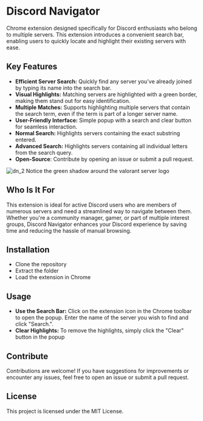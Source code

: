 # Discord Navigator
Chrome extension designed specifically for Discord enthusiasts who belong to multiple servers. This extension introduces a convenient search bar, enabling users to quickly locate and highlight their existing servers with ease.

## Key Features
+ **Efficient Server Search:** Quickly find any server you've already joined by typing its name into the search bar.  
+ **Visual Highlights:** Matching servers are highlighted with a green border, making them stand out for easy identification.  
+ **Multiple Matches:** Supports highlighting multiple servers that contain the search term, even if the term is part of a longer server name.  
+ **User-Friendly Interface:** Simple popup with a search and clear button for seamless interaction.  
+ **Normal Search:** Highlights servers containing the exact substring entered.
+ **Advanced Search:** Highlights servers containing all individual letters from the search query.
+ **Open-Source**: Contribute by opening an issue or submit a pull request.

![dn_2](https://github.com/user-attachments/assets/7e6bdd66-4b80-4f0b-910a-f9d1b115e8b6)
Notice the green shadow around the valorant server logo

## Who Is It For
This extension is ideal for active Discord users who are members of numerous servers and need a streamlined way to navigate between them. Whether you're a community manager, gamer, or part of multiple interest groups, Discord Navigator enhances your Discord experience by saving time and reducing the hassle of manual browsing.

## Installation
+ Clone the repository
+ Extract the folder
+ Load the extension in Chrome

## Usage
+ **Use the Search Bar:** Click on the extension icon in the Chrome toolbar to open the popup. Enter the name of the server you wish to find and click "Search.".  
+ **Clear Highlights:** To remove the highlights, simply click the "Clear" button in the popup

## Contribute
Contributions are welcome! If you have suggestions for improvements or encounter any issues, feel free to open an issue or submit a pull request.

## License
This project is licensed under the MIT License.
